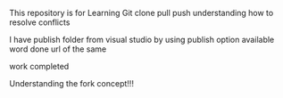 This repository is for Learning Git
clone
pull
push
understanding how to resolve conflicts

I have publish folder from visual studio by using publish option available
word done
url of the same 

work completed

Understanding the fork concept!!!
